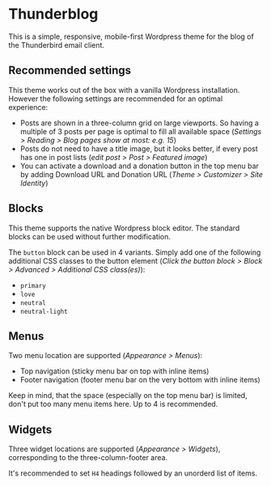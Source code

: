 # Thunderblog

This is a simple, responsive, mobile-first Wordpress theme for the blog of the Thunderbird email client.

## Recommended settings

This theme works out of the box with a vanilla Wordpress installation. However the following settings are recommended for an optimal experience:

- Posts are shown in a three-column grid on large viewports. So having a multiple of 3 posts per page is optimal to fill all available space (_Settings > Reading > Blog pages show at most: e.g. 15_)
- Posts do not need to have a title image, but it looks better, if every post has one in post lists (_edit post > Post > Featured image_)
- You can activate a download and a donation button in the top menu bar by adding Download URL and Donation URL (_Theme > Customizer > Site Identity_)

## Blocks

This theme supports the native Wordpress block editor. The standard blocks can be used without further modification.

The `button` block can be used in 4 variants. Simply add one of the following additional CSS classes to the button element (_Click the button block > Block > Advanced > Additional CSS class(es)_):

- `primary`
- `love`
- `neutral`
- `neutral-light`

## Menus

Two menu location are supported (_Appearance > Menus_):

- Top navigation (sticky menu bar on top with inline items)
- Footer navigation (footer menu bar on the very bottom with inline items)

Keep in mind, that the space (especially on the top menu bar) is limited, don't put too many menu items here. Up to 4 is recommended.

## Widgets

Three widget locations are supported (_Appearance > Widgets_), corresponding to the three-column-footer area.

It's recommended to set `H4` headings followed by an unorderd list of items.
